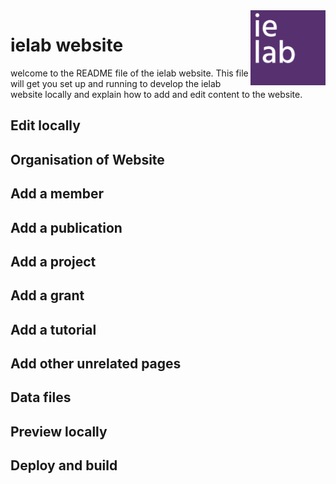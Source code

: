 
<img src="images/logos/ielab-page001.png" width="120px" height="120px" style="float: right;">

# ielab website

welcome to the README file of the ielab website. This file will get you set up and running to develop the ielab website locally and explain how to add and edit content to the website.

## Edit locally

## Organisation of Website

## Add a member

## Add a publication

## Add a project

## Add a grant

## Add a tutorial

## Add other unrelated pages

## Data files

## Preview locally

## Deploy and build
